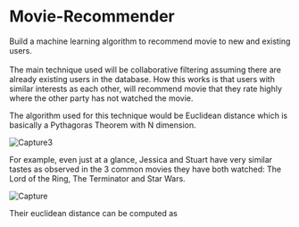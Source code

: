 # Movie-Recommender
Build a machine learning algorithm to recommend movie to new and existing users.<br><br>
The main technique used will be collaborative filtering assuming there are already existing users in the database.
How this works is that users with similar interests as each other, will recommend movie that they rate highly where the other party has not watched the movie. 

The algorithm used for this technique would be Euclidean distance which is basically a Pythagoras Theorem with N dimension.

![Capture3](https://github.com/chingjie98/Movie-Recommender/assets/35895182/4ff18a2b-5f10-4cc7-b60e-9178cefb6b08)


For example, even just at a glance, Jessica and Stuart have very similar tastes as observed in the 3 common movies they have both watched:
The Lord of the Ring, The Terminator and Star Wars. 

![Capture](https://github.com/chingjie98/Movie-Recommender/assets/35895182/1b4fde44-1c39-40c1-96eb-28e09fd82a8d)

Their euclidean distance can be computed as 
